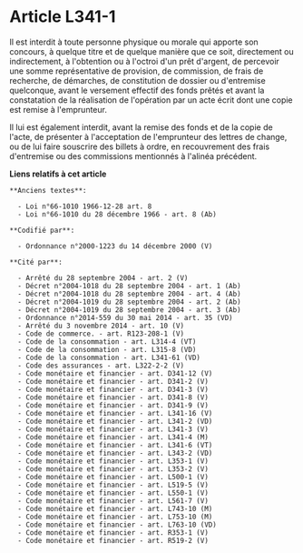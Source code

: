 # Article L341-1

Il est interdit à toute personne physique ou morale qui apporte son concours, à quelque titre et de quelque manière que ce
soit, directement ou indirectement, à l'obtention ou à l'octroi d'un prêt d'argent, de percevoir une somme représentative de
provision, de commission, de frais de recherche, de démarches, de constitution de dossier ou d'entremise quelconque, avant le
versement effectif des fonds prêtés et avant la constatation de la réalisation de l'opération par un acte écrit dont une
copie est remise à l'emprunteur.

Il lui est également interdit, avant la remise des fonds et de la copie de l'acte, de présenter à l'acceptation de
l'emprunteur des lettres de change, ou de lui faire souscrire des billets à ordre, en recouvrement des frais d'entremise ou
des commissions mentionnés à l'alinéa précédent.

**Liens relatifs à cet article**

	**Anciens textes**:

	  - Loi n°66-1010 1966-12-28 art. 8
	  - Loi n°66-1010 du 28 décembre 1966 - art. 8 (Ab)

	**Codifié par**:

	  - Ordonnance n°2000-1223 du 14 décembre 2000 (V)

	**Cité par**:

	  - Arrêté du 28 septembre 2004 - art. 2 (V)
	  - Décret n°2004-1018 du 28 septembre 2004 - art. 1 (Ab)
	  - Décret n°2004-1018 du 28 septembre 2004 - art. 4 (Ab)
	  - Décret n°2004-1019 du 28 septembre 2004 - art. 2 (Ab)
	  - Décret n°2004-1019 du 28 septembre 2004 - art. 3 (Ab)
	  - Ordonnance n°2014-559 du 30 mai 2014 - art. 35 (VD)
	  - Arrêté du 3 novembre 2014 - art. 10 (V)
	  - Code de commerce. - art. R123-208-1 (V)
	  - Code de la consommation - art. L314-4 (VT)
	  - Code de la consommation - art. L315-8 (VD)
	  - Code de la consommation - art. L341-61 (VD)
	  - Code des assurances - art. L322-2-2 (V)
	  - Code monétaire et financier - art. D341-12 (V)
	  - Code monétaire et financier - art. D341-2 (V)
	  - Code monétaire et financier - art. D341-3 (V)
	  - Code monétaire et financier - art. D341-8 (V)
	  - Code monétaire et financier - art. D341-9 (V)
	  - Code monétaire et financier - art. L341-16 (V)
	  - Code monétaire et financier - art. L341-2 (VD)
	  - Code monétaire et financier - art. L341-3 (V)
	  - Code monétaire et financier - art. L341-4 (M)
	  - Code monétaire et financier - art. L341-6 (VT)
	  - Code monétaire et financier - art. L343-2 (VD)
	  - Code monétaire et financier - art. L353-1 (V)
	  - Code monétaire et financier - art. L353-2 (V)
	  - Code monétaire et financier - art. L500-1 (V)
	  - Code monétaire et financier - art. L519-5 (V)
	  - Code monétaire et financier - art. L550-1 (V)
	  - Code monétaire et financier - art. L561-7 (V)
	  - Code monétaire et financier - art. L743-10 (M)
	  - Code monétaire et financier - art. L753-10 (M)
	  - Code monétaire et financier - art. L763-10 (VD)
	  - Code monétaire et financier - art. R353-1 (V)
	  - Code monétaire et financier - art. R519-2 (V)
